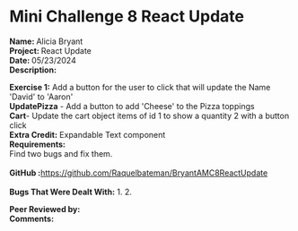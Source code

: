 # <b>Mini Challenge 8 React Update</b>

<b>Name: </b> Alicia Bryant<br>
<b>Project: </b>React Update<br>
<b>Date: </b> 05/23/2024 <br>
<strong>Description: </strong><br>

<b>Exercise 1:</b> Add a button for the user to click that will update the Name 'David' to 'Aaron'<br>
<b>UpdatePizza</b> - Add a button to add 'Cheese' to the Pizza toppings<br>
<b>Cart</b>- Update the cart object items of id 1 to show a quantity 2 with a button click<br>
<b>Extra Credit:</b> Expandable Text component<br>
<b>Requirements:</b><br>
Find two bugs and fix them.
<br><br>
<b>GitHub :</b>https://github.com/Raquelbateman/BryantAMC8ReactUpdate<br><br>
<b>Bugs That Were Dealt With:</b>
1. 
2.

<b>Peer Reviewed by:</b> <br>
<b>Comments:</b>   <br>

<br>
<br>
<br>
<br>
